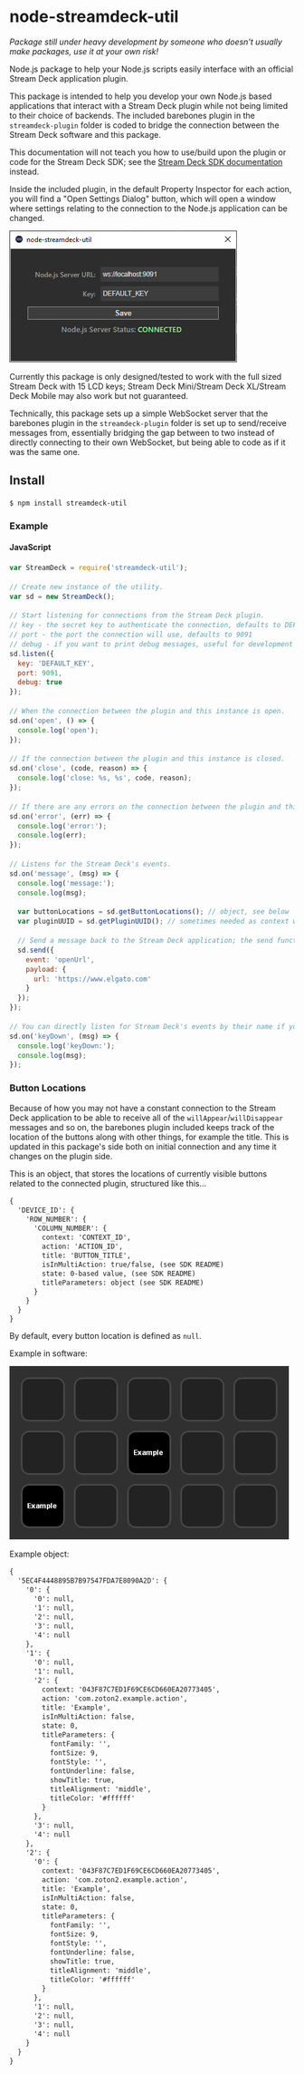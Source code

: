 # node-streamdeck-util

*Package still under heavy development by someone who doesn't usually make packages, use it at your own risk!*

Node.js package to help your Node.js scripts easily interface with an official Stream Deck application plugin.

This package is intended to help you develop your own Node.js based applications that interact with a Stream Deck plugin while not being limited to their choice of backends. The included barebones plugin in the `streamdeck-plugin` folder is coded to bridge the connection between the Stream Deck software and this package.

This documentation will not teach you how to use/build upon the plugin or code for the Stream Deck SDK; see the [Stream Deck SDK documentation](https://developer.elgato.com/documentation/stream-deck/sdk/overview/) instead.

Inside the included plugin, in the default Property Inspector for each action, you will find a "Open Settings Dialog" button, which will open a window where settings relating to the connection to the Node.js application can be changed.

![Settings Dialog](img/settings-dialog.png)

Currently this package is only designed/tested to work with the full sized Stream Deck with 15 LCD keys; Stream Deck Mini/Stream Deck XL/Stream Deck Mobile may also work but not guaranteed.

Technically, this package sets up a simple WebSocket server that the barebones plugin in the `streamdeck-plugin` folder is set up to send/receive messages from, essentially bridging the gap between to two instead of directly connecting to their own WebSocket, but being able to code as if it was the same one.

## Install

`$ npm install streamdeck-util`

### Example

#### JavaScript

```javascript
var StreamDeck = require('streamdeck-util');

// Create new instance of the utility.
var sd = new StreamDeck();

// Start listening for connections from the Stream Deck plugin.
// key - the secret key to authenticate the connection, defaults to DEFAULT_KEY
// port - the port the connection will use, defaults to 9091
// debug - if you want to print debug messages, useful for development
sd.listen({
  key: 'DEFAULT_KEY',
  port: 9091,
  debug: true
});

// When the connection between the plugin and this instance is open.
sd.on('open', () => {
  console.log('open');
});

// If the connection between the plugin and this instance is closed.
sd.on('close', (code, reason) => {
  console.log('close: %s, %s', code, reason);
});

// If there are any errors on the connection between the plugin and this instance.
sd.on('error', (err) => {
  console.log('error:');
  console.log(err);
});

// Listens for the Stream Deck's events.
sd.on('message', (msg) => {
  console.log('message:');
  console.log(msg);

  var buttonLocations = sd.getButtonLocations(); // object, see below
  var pluginUUID = sd.getPluginUUID(); // sometimes needed as context when sending messages

  // Send a message back to the Stream Deck application; the send function stringifies it for you.
  sd.send({
    event: 'openUrl',
    payload: {
      url: 'https://www.elgato.com'
    }
  });
});

// You can directly listen for Stream Deck's events by their name if you want to.
sd.on('keyDown', (msg) => {
  console.log('keyDown:');
  console.log(msg);
});
```

### Button Locations

Because of how you may not have a constant connection to the Stream Deck application to be able to receive all of the `willAppear`/`willDisappear` messages and so on, the barebones plugin included keeps track of the location of the buttons along with other things, for example the title. This is updated in this package's side both on initial connection and any time it changes on the plugin side.

This is an object, that stores the locations of currently visible buttons related to the connected plugin, structured like this...

```
{
  'DEVICE_ID': {
    'ROW_NUMBER': {
      'COLUMN_NUMBER': {
        context: 'CONTEXT_ID',
        action: 'ACTION_ID',
        title: 'BUTTON_TITLE',
        isInMultiAction: true/false, (see SDK README)
        state: 0-based value, (see SDK README)
        titleParameters: object (see SDK README)
      }
    }
  }
}
```

By default, every button location is defined as `null`.

Example in software:

![Example in software](img/buttonLocations-example.png)

Example object:
```
{
  '5EC4F4448895B7B97547FDA7E8090A2D': {
    '0': {
      '0': null,
      '1': null,
      '2': null,
      '3': null,
      '4': null
    },
    '1': {
      '0': null,
      '1': null,
      '2': {
        context: '043F87C7ED1F69CE6CD660EA20773405',
        action: 'com.zoton2.example.action',
        title: 'Example',
        isInMultiAction: false,
        state: 0,
        titleParameters: {
          fontFamily: '',
          fontSize: 9,
          fontStyle: '',
          fontUnderline: false,
          showTitle: true,
          titleAlignment: 'middle',
          titleColor: '#ffffff'
        }
      },
      '3': null,
      '4': null
    },
    '2': {
      '0': {
        context: '043F87C7ED1F69CE6CD660EA20773405',
        action: 'com.zoton2.example.action',
        title: 'Example',
        isInMultiAction: false,
        state: 0,
        titleParameters: {
          fontFamily: '',
          fontSize: 9,
          fontStyle: '',
          fontUnderline: false,
          showTitle: true,
          titleAlignment: 'middle',
          titleColor: '#ffffff'
        }
      },
      '1': null,
      '2': null,
      '3': null,
      '4': null
    }
  }
}
```
